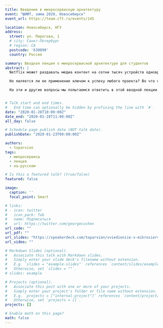 ```yaml
---
title: Введение в микросервисную архитектуру
event: "ШИФТ, зима 2020, Новосибирск"
event_url: https://team.cft.ru/events/145

location: Новосибирск, НГУ
address:
  street: ул. Пирогова, 1
  # city: Санкт-Петербург
  # region: CA
  postcode: '630090'
  country: Россия

summary: Вводная лекция о микросервисной архитектуре для студентов
abstract: |
  Netflix может раздавать медиа контент на сотни тысяч устройств одновременно. Amazon по "черным пятницам" вывозит миллионы просмотров страниц в минуту. Twitter умеет обрабатывать до миллиарда пользовательских событий без задержек. Что общего между этими компаниями? Правильно &mdash; все они используют микросервисную архитектуру.

  Но является ли ее применение ключом к успеху любого проекта? Во что обходится ее реализация по сравнению с традиционным подходом? Откуда вообще взялась эта хайповая тема, которой нынче пестрят конференции, статьи и вакансии?

  На эти и другие вопросы мы попытаемся ответить в этой вводной лекции.


# Talk start and end times.
#   End time can optionally be hidden by prefixing the line with `#`.
date: "2020-01-28T10:00:00Z"
date_end: "2020-01-28T11:00:00Z"
all_day: false

# Schedule page publish date (NOT talk date).
publishDate: "2020-01-23T00:00:00Z"

authors:
  - toparvion
tags:
  - микросервисы
  - лекция
  - на-русском

# Is this a featured talk? (true/false)
featured: false

image:
  caption: ''
  focal_point: Smart

# links:
# - icon: twitter
#   icon_pack: fab
#   name: Подписаться
#   url: https://twitter.com/georgecushen
url_code: ""
url_pdf: ""
url_slides: "https://speakerdeck.com/toparvion/vviedieniie-v-mikrosiervisnuiu-arkhitiekturu"
url_video: ""

# Markdown Slides (optional).
#   Associate this talk with Markdown slides.
#   Simply enter your slide deck's filename without extension.
#   E.g. `slides = "example-slides"` references `content/slides/example-slides.md`.
#   Otherwise, set `slides = ""`.
# slides: example

# Projects (optional).
#   Associate this post with one or more of your projects.
#   Simply enter your project's folder or file name without extension.
#   E.g. `projects = ["internal-project"]` references `content/project/deep-learning/index.md`.
#   Otherwise, set `projects = []`.
projects: []

# Enable math on this page?
math: false
---
```

